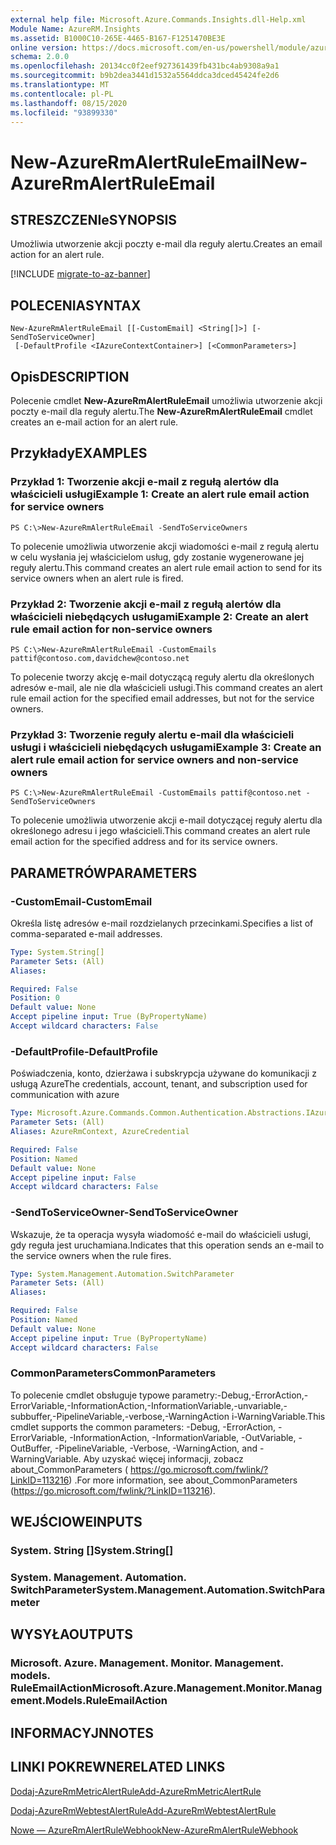 ```yaml
---
external help file: Microsoft.Azure.Commands.Insights.dll-Help.xml
Module Name: AzureRM.Insights
ms.assetid: B1000C10-265E-4465-B167-F1251470BE3E
online version: https://docs.microsoft.com/en-us/powershell/module/azurerm.insights/new-azurermalertruleemail
schema: 2.0.0
ms.openlocfilehash: 20134cc0f2eef927361439fb431bc4ab9308a9a1
ms.sourcegitcommit: b9b2dea3441d1532a5564ddca3dced45424fe2d6
ms.translationtype: MT
ms.contentlocale: pl-PL
ms.lasthandoff: 08/15/2020
ms.locfileid: "93899330"
---
```

# <span data-ttu-id="ef625-101">New-AzureRmAlertRuleEmail</span><span class="sxs-lookup"><span data-stu-id="ef625-101">New-AzureRmAlertRuleEmail</span></span>

## <span data-ttu-id="ef625-102">STRESZCZENIe</span><span class="sxs-lookup"><span data-stu-id="ef625-102">SYNOPSIS</span></span>
<span data-ttu-id="ef625-103">Umożliwia utworzenie akcji poczty e-mail dla reguły alertu.</span><span class="sxs-lookup"><span data-stu-id="ef625-103">Creates an email action for an alert rule.</span></span>

[!INCLUDE [migrate-to-az-banner](../../includes/migrate-to-az-banner.md)]

## <span data-ttu-id="ef625-104">POLECENIA</span><span class="sxs-lookup"><span data-stu-id="ef625-104">SYNTAX</span></span>

```
New-AzureRmAlertRuleEmail [[-CustomEmail] <String[]>] [-SendToServiceOwner]
 [-DefaultProfile <IAzureContextContainer>] [<CommonParameters>]
```

## <span data-ttu-id="ef625-105">Opis</span><span class="sxs-lookup"><span data-stu-id="ef625-105">DESCRIPTION</span></span>
<span data-ttu-id="ef625-106">Polecenie cmdlet **New-AzureRmAlertRuleEmail** umożliwia utworzenie akcji poczty e-mail dla reguły alertu.</span><span class="sxs-lookup"><span data-stu-id="ef625-106">The **New-AzureRmAlertRuleEmail** cmdlet creates an e-mail action for an alert rule.</span></span>

## <span data-ttu-id="ef625-107">Przykłady</span><span class="sxs-lookup"><span data-stu-id="ef625-107">EXAMPLES</span></span>

### <span data-ttu-id="ef625-108">Przykład 1: Tworzenie akcji e-mail z regułą alertów dla właścicieli usługi</span><span class="sxs-lookup"><span data-stu-id="ef625-108">Example 1: Create an alert rule email action for service owners</span></span>
```
PS C:\>New-AzureRmAlertRuleEmail -SendToServiceOwners
```

<span data-ttu-id="ef625-109">To polecenie umożliwia utworzenie akcji wiadomości e-mail z regułą alertu w celu wysłania jej właścicielom usług, gdy zostanie wygenerowane jej reguły alertu.</span><span class="sxs-lookup"><span data-stu-id="ef625-109">This command creates an alert rule email action to send for its service owners when an alert rule is fired.</span></span>

### <span data-ttu-id="ef625-110">Przykład 2: Tworzenie akcji e-mail z regułą alertów dla właścicieli niebędących usługami</span><span class="sxs-lookup"><span data-stu-id="ef625-110">Example 2: Create an alert rule email action for non-service owners</span></span>
```
PS C:\>New-AzureRmAlertRuleEmail -CustomEmails pattif@contoso.com,davidchew@contoso.net
```

<span data-ttu-id="ef625-111">To polecenie tworzy akcję e-mail dotyczącą reguły alertu dla określonych adresów e-mail, ale nie dla właścicieli usługi.</span><span class="sxs-lookup"><span data-stu-id="ef625-111">This command creates an alert rule email action for the specified email addresses, but not for the service owners.</span></span>

### <span data-ttu-id="ef625-112">Przykład 3: Tworzenie reguły alertu e-mail dla właścicieli usługi i właścicieli niebędących usługami</span><span class="sxs-lookup"><span data-stu-id="ef625-112">Example 3: Create an alert rule email action for service owners and non-service owners</span></span>
```
PS C:\>New-AzureRmAlertRuleEmail -CustomEmails pattif@contoso.net -SendToServiceOwners
```

<span data-ttu-id="ef625-113">To polecenie umożliwia utworzenie akcji e-mail dotyczącej reguły alertu dla określonego adresu i jego właścicieli.</span><span class="sxs-lookup"><span data-stu-id="ef625-113">This command creates an alert rule email action for the specified address and for its service owners.</span></span>

## <span data-ttu-id="ef625-114">PARAMETRÓW</span><span class="sxs-lookup"><span data-stu-id="ef625-114">PARAMETERS</span></span>

### <span data-ttu-id="ef625-115">-CustomEmail</span><span class="sxs-lookup"><span data-stu-id="ef625-115">-CustomEmail</span></span>
<span data-ttu-id="ef625-116">Określa listę adresów e-mail rozdzielanych przecinkami.</span><span class="sxs-lookup"><span data-stu-id="ef625-116">Specifies a list of comma-separated e-mail addresses.</span></span>

```yaml
Type: System.String[]
Parameter Sets: (All)
Aliases:

Required: False
Position: 0
Default value: None
Accept pipeline input: True (ByPropertyName)
Accept wildcard characters: False
```

### <span data-ttu-id="ef625-117">-DefaultProfile</span><span class="sxs-lookup"><span data-stu-id="ef625-117">-DefaultProfile</span></span>
<span data-ttu-id="ef625-118">Poświadczenia, konto, dzierżawa i subskrypcja używane do komunikacji z usługą Azure</span><span class="sxs-lookup"><span data-stu-id="ef625-118">The credentials, account, tenant, and subscription used for communication with azure</span></span>

```yaml
Type: Microsoft.Azure.Commands.Common.Authentication.Abstractions.IAzureContextContainer
Parameter Sets: (All)
Aliases: AzureRmContext, AzureCredential

Required: False
Position: Named
Default value: None
Accept pipeline input: False
Accept wildcard characters: False
```

### <span data-ttu-id="ef625-119">-SendToServiceOwner</span><span class="sxs-lookup"><span data-stu-id="ef625-119">-SendToServiceOwner</span></span>
<span data-ttu-id="ef625-120">Wskazuje, że ta operacja wysyła wiadomość e-mail do właścicieli usługi, gdy reguła jest uruchamiana.</span><span class="sxs-lookup"><span data-stu-id="ef625-120">Indicates that this operation sends an e-mail to the service owners when the rule fires.</span></span>

```yaml
Type: System.Management.Automation.SwitchParameter
Parameter Sets: (All)
Aliases:

Required: False
Position: Named
Default value: None
Accept pipeline input: True (ByPropertyName)
Accept wildcard characters: False
```

### <span data-ttu-id="ef625-121">CommonParameters</span><span class="sxs-lookup"><span data-stu-id="ef625-121">CommonParameters</span></span>
<span data-ttu-id="ef625-122">To polecenie cmdlet obsługuje typowe parametry:-Debug,-ErrorAction,-ErrorVariable,-InformationAction,-InformationVariable,-unvariable,-subbuffer,-PipelineVariable,-verbose,-WarningAction i-WarningVariable.</span><span class="sxs-lookup"><span data-stu-id="ef625-122">This cmdlet supports the common parameters: -Debug, -ErrorAction, -ErrorVariable, -InformationAction, -InformationVariable, -OutVariable, -OutBuffer, -PipelineVariable, -Verbose, -WarningAction, and -WarningVariable.</span></span> <span data-ttu-id="ef625-123">Aby uzyskać więcej informacji, zobacz about_CommonParameters ( https://go.microsoft.com/fwlink/?LinkID=113216) .</span><span class="sxs-lookup"><span data-stu-id="ef625-123">For more information, see about_CommonParameters (https://go.microsoft.com/fwlink/?LinkID=113216).</span></span>

## <span data-ttu-id="ef625-124">WEJŚCIOWE</span><span class="sxs-lookup"><span data-stu-id="ef625-124">INPUTS</span></span>

### <span data-ttu-id="ef625-125">System. String []</span><span class="sxs-lookup"><span data-stu-id="ef625-125">System.String[]</span></span>

### <span data-ttu-id="ef625-126">System. Management. Automation. SwitchParameter</span><span class="sxs-lookup"><span data-stu-id="ef625-126">System.Management.Automation.SwitchParameter</span></span>

## <span data-ttu-id="ef625-127">WYSYŁA</span><span class="sxs-lookup"><span data-stu-id="ef625-127">OUTPUTS</span></span>

### <span data-ttu-id="ef625-128">Microsoft. Azure. Management. Monitor. Management. models. RuleEmailAction</span><span class="sxs-lookup"><span data-stu-id="ef625-128">Microsoft.Azure.Management.Monitor.Management.Models.RuleEmailAction</span></span>

## <span data-ttu-id="ef625-129">INFORMACYJN</span><span class="sxs-lookup"><span data-stu-id="ef625-129">NOTES</span></span>

## <span data-ttu-id="ef625-130">LINKI POKREWNE</span><span class="sxs-lookup"><span data-stu-id="ef625-130">RELATED LINKS</span></span>



[<span data-ttu-id="ef625-131">Dodaj-AzureRmMetricAlertRule</span><span class="sxs-lookup"><span data-stu-id="ef625-131">Add-AzureRmMetricAlertRule</span></span>](./Add-AzureRmMetricAlertRule.md)

[<span data-ttu-id="ef625-132">Dodaj-AzureRmWebtestAlertRule</span><span class="sxs-lookup"><span data-stu-id="ef625-132">Add-AzureRmWebtestAlertRule</span></span>](./Add-AzureRmWebtestAlertRule.md)

[<span data-ttu-id="ef625-133">Nowe — AzureRmAlertRuleWebhook</span><span class="sxs-lookup"><span data-stu-id="ef625-133">New-AzureRmAlertRuleWebhook</span></span>](./New-AzureRmAlertRuleWebhook.md)


